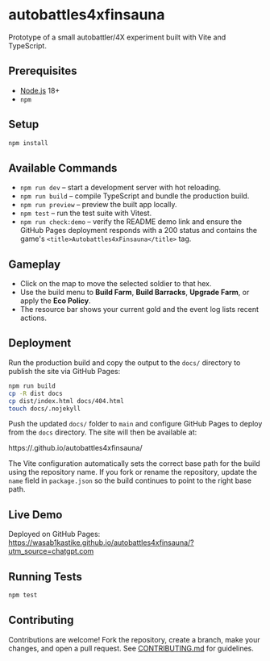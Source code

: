 # autobattles4xfinsauna

Prototype of a small autobattler/4X experiment built with Vite and
TypeScript.

## Prerequisites

- [Node.js](https://nodejs.org/) 18+
- `npm`

## Setup

```bash
npm install
```

## Available Commands

- `npm run dev` – start a development server with hot reloading.
- `npm run build` – compile TypeScript and bundle the production build.
- `npm run preview` – preview the built app locally.
- `npm test` – run the test suite with Vitest.
- `npm run check:demo` – verify the README demo link and ensure the GitHub Pages
  deployment responds with a 200 status and contains the game's
  `<title>Autobattles4xFinsauna</title>` tag.

## Gameplay

- Click on the map to move the selected soldier to that hex.
- Use the build menu to **Build Farm**, **Build Barracks**, **Upgrade Farm**,
  or apply the **Eco Policy**.
- The resource bar shows your current gold and the event log lists recent
  actions.

## Deployment

Run the production build and copy the output to the `docs/` directory to
publish the site via GitHub Pages:

```bash
npm run build
cp -R dist docs
cp dist/index.html docs/404.html
touch docs/.nojekyll
```

Push the updated `docs/` folder to `main` and configure GitHub Pages to deploy
from the `docs` directory. The site will then be available at:

https://<your-github-username>.github.io/autobattles4xfinsauna/

The Vite configuration automatically sets the correct base path for the build
using the repository name. If you fork or rename the repository, update the
`name` field in `package.json` so the build continues to point to the right base
path.

## Live Demo
Deployed on GitHub Pages: https://wasab1kastike.github.io/autobattles4xfinsauna/?utm_source=chatgpt.com

## Running Tests

```bash
npm test
```

## Contributing

Contributions are welcome! Fork the repository, create a branch, make your
changes, and open a pull request. See [CONTRIBUTING.md](CONTRIBUTING.md) for
guidelines.

